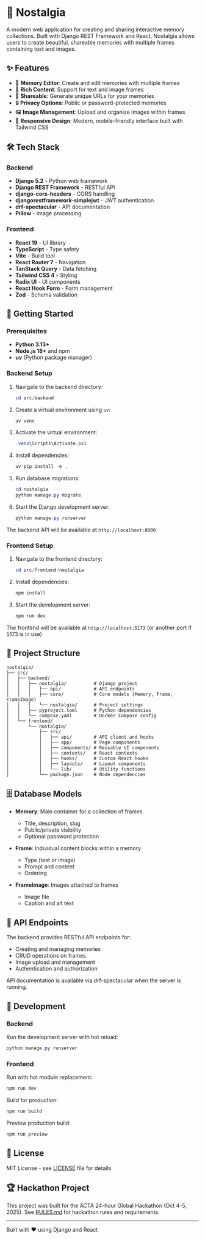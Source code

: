 # 📸 Nostalgia

A modern web application for creating and sharing interactive memory collections. Built with Django REST Framework and React, Nostalgia allows users to create beautiful, shareable memories with multiple frames containing text and images.

## ✨ Features

- 🎨 **Memory Editor**: Create and edit memories with multiple frames
- 📝 **Rich Content**: Support for text and image frames
- 🔗 **Shareable**: Generate unique URLs for your memories
- 🔒 **Privacy Options**: Public or password-protected memories
- 🖼️ **Image Management**: Upload and organize images within frames
- 📱 **Responsive Design**: Modern, mobile-friendly interface built with Tailwind CSS

## 🛠️ Tech Stack

### Backend

- **Django 5.2** - Python web framework
- **Django REST Framework** - RESTful API
- **django-cors-headers** - CORS handling
- **djangorestframework-simplejwt** - JWT authentication
- **drf-spectacular** - API documentation
- **Pillow** - Image processing

### Frontend

- **React 19** - UI library
- **TypeScript** - Type safety
- **Vite** - Build tool
- **React Router 7** - Navigation
- **TanStack Query** - Data fetching
- **Tailwind CSS 4** - Styling
- **Radix UI** - UI components
- **React Hook Form** - Form management
- **Zod** - Schema validation

## 🚀 Getting Started

### Prerequisites

- **Python 3.13+**
- **Node.js 18+** and npm
- **uv** (Python package manager)

### Backend Setup

1. Navigate to the backend directory:

    ```powershell
    cd src/backend
    ```

2. Create a virtual environment using `uv`:

    ```powershell
    uv venv
    ```

3. Activate the virtual environment:

    ```powershell
    .venv\Scripts\Activate.ps1
    ```

4. Install dependencies:

    ```powershell
    uv pip install -e .
    ```

5. Run database migrations:

    ```powershell
    cd nostalgia
    python manage.py migrate
    ```

6. Start the Django development server:
    ```powershell
    python manage.py runserver
    ```

The backend API will be available at `http://localhost:8000`

### Frontend Setup

1. Navigate to the frontend directory:

    ```powershell
    cd src/frontend/nostalgia
    ```

2. Install dependencies:

    ```powershell
    npm install
    ```

3. Start the development server:
    ```powershell
    npm run dev
    ```

The frontend will be available at `http://localhost:5173` (or another port if 5173 is in use)

## 📁 Project Structure

```
nostalgia/
├── src/
│   ├── backend/
│   │   ├── nostalgia/          # Django project
│   │   │   ├── api/            # API endpoints
│   │   │   ├── core/           # Core models (Memory, Frame, FrameImage)
│   │   │   └── nostalgia/      # Project settings
│   │   ├── pyproject.toml      # Python dependencies
│   │   └── compose.yaml        # Docker Compose config
│   └── frontend/
│       └── nostalgia/
│           ├── src/
│           │   ├── api/        # API client and hooks
│           │   ├── app/        # Page components
│           │   ├── components/ # Reusable UI components
│           │   ├── contexts/   # React contexts
│           │   ├── hooks/      # Custom React hooks
│           │   ├── layouts/    # Layout components
│           │   └── lib/        # Utility functions
│           └── package.json    # Node dependencies
```

## 🗄️ Database Models

- **Memory**: Main container for a collection of frames
    - Title, description, slug
    - Public/private visibility
    - Optional password protection

- **Frame**: Individual content blocks within a memory
    - Type (text or image)
    - Prompt and content
    - Ordering

- **FrameImage**: Images attached to frames
    - Image file
    - Caption and alt text

## 🔌 API Endpoints

The backend provides RESTful API endpoints for:

- Creating and managing memories
- CRUD operations on frames
- Image upload and management
- Authentication and authorization

API documentation is available via drf-spectacular when the server is running.

## 🧪 Development

### Backend

Run the development server with hot reload:

```powershell
python manage.py runserver
```

### Frontend

Run with hot module replacement:

```powershell
npm run dev
```

Build for production:

```powershell
npm run build
```

Preview production build:

```powershell
npm run preview
```

## 📝 License

MIT License - see [LICENSE](LICENSE) file for details

## 🏆 Hackathon Project

This project was built for the ACTA 24-hour Global Hackathon (Oct 4-5, 2025). See [RULES.md](RULES.md) for hackathon rules and requirements.

---

Built with ❤️ using Django and React
